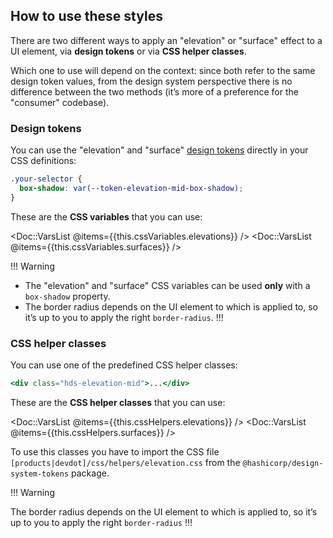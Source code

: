## How to use these styles

There are two different ways to apply an "elevation" or "surface" effect to a UI element, via **design tokens** or via **CSS helper classes**.

Which one to use will depend on the context: since both refer to the same design token values, from the design system perspective there is no difference between the two methods (it’s more of a preference for the "consumer" codebase).

### Design tokens

You can use the "elevation" and "surface" [design tokens](./tokens) directly in your CSS definitions:

```css
.your-selector {
  box-shadow: var(--token-elevation-mid-box-shadow);
}
```

These are the **CSS variables** that you can use:

<Doc::VarsList @items={{this.cssVariables.elevations}} />
<Doc::VarsList @items={{this.cssVariables.surfaces}} />

!!! Warning

*   The "elevation" and "surface" CSS variables can be used **only** with a `box-shadow` property.
*   The border radius depends on the UI element to which is applied to, so it’s up to you to apply the right `border-radius`.
!!!

### CSS helper classes

You can use one of the predefined CSS helper classes:

```handlebars
<div class="hds-elevation-mid">...</div>
```

These are the **CSS helper classes** that you can use:

<Doc::VarsList @items={{this.cssHelpers.elevations}} />
<Doc::VarsList @items={{this.cssHelpers.surfaces}} />


To use this classes you have to import the CSS file `[products|devdot]/css/helpers/elevation.css` from the `@hashicorp/design-system-tokens` package.

!!! Warning

The border radius depends on the UI element to which is applied to, so it’s up to you to apply the right `border-radius`
!!!